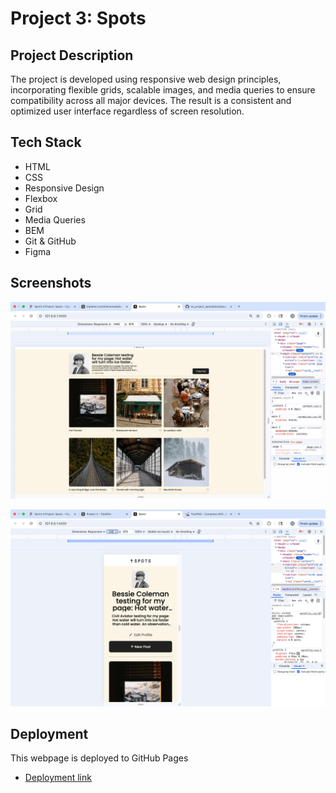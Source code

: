 # Project 3: Spots

## Project Description

The project is developed using responsive web design principles, incorporating flexible grids, scalable images, and media queries to ensure compatibility across all major devices. The result is a consistent and optimized user interface regardless of screen resolution.

## Tech Stack

- HTML
- CSS
- Responsive Design
- Flexbox
- Grid
- Media Queries
- BEM
- Git & GitHub
- Figma

## Screenshots

![Desktop view](./images/Destock%20View%20.png)

![Mobile view](./images/Mobile%20View.png)

## Deployment

This webpage is deployed to GitHub Pages

- [Deployment link](https://maria-valle25.github.io/se_project_spots/)
